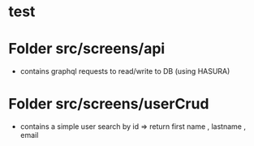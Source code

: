# test

# Folder src/screens/api 
- contains graphql requests to read/write to DB (using HASURA) 
# Folder src/screens/userCrud 
- contains a simple user search by id => return first name , lastname , email 

